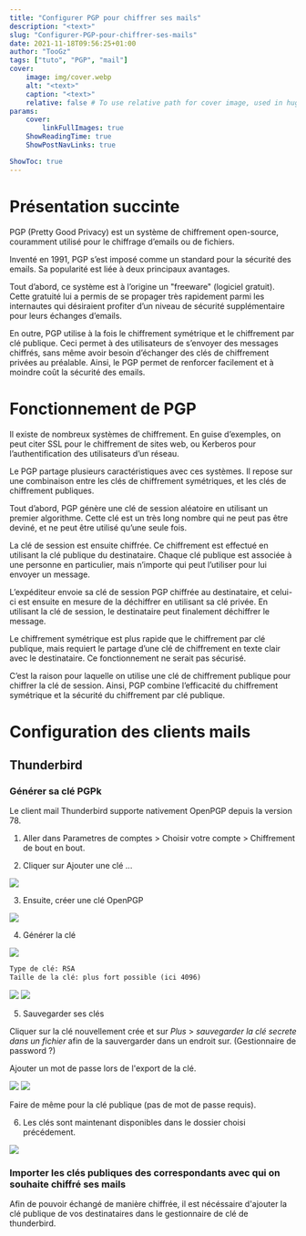 ```yaml
---
title: "Configurer PGP pour chiffrer ses mails"
description: "<text>"
slug: "Configurer-PGP-pour-chiffrer-ses-mails"
date: 2021-11-18T09:56:25+01:00
author: "TooGz"
tags: ["tuto", "PGP", "mail"]
cover:
    image: img/cover.webp
    alt: "<text>"
    caption: "<text>"
    relative: false # To use relative path for cover image, used in hugo Page-bundles
params:
    cover:
        linkFullImages: true
    ShowReadingTime: true
    ShowPostNavLinks: true

ShowToc: true
---
```


# Présentation succinte

PGP (Pretty Good Privacy) est un système de chiffrement open-source, couramment utilisé pour le chiffrage d’emails ou de fichiers.

Inventé en 1991, PGP s’est imposé comme un standard pour la sécurité des emails. Sa popularité est liée à deux principaux avantages.

Tout d’abord, ce système est à l’origine un  "freeware" (logiciel gratuit). Cette gratuité lui a permis de se propager très rapidement parmi les internautes qui désiraient profiter d’un niveau de sécurité supplémentaire pour leurs échanges d’emails.

En outre, PGP utilise à la fois le chiffrement symétrique et le chiffrement par clé publique. Ceci permet à des utilisateurs de s’envoyer des messages chiffrés, sans même avoir besoin d’échanger des clés de chiffrement privées au préalable. Ainsi, le PGP permet de renforcer facilement et à moindre coût la sécurité des emails.

# Fonctionnement de PGP

Il existe de nombreux systèmes de chiffrement. En guise d’exemples, on peut citer SSL pour le chiffrement de sites web, ou Kerberos pour l’authentification des utilisateurs d’un réseau.

Le PGP partage plusieurs caractéristiques avec ces systèmes. Il repose sur une combinaison entre les clés de chiffrement symétriques, et les clés de chiffrement publiques.

Tout d’abord, PGP génère une clé de session aléatoire en utilisant un premier algorithme. Cette clé est un très long nombre qui ne peut pas être deviné, et ne peut être utilisé qu’une seule fois.

La clé de session est ensuite chiffrée. Ce chiffrement est effectué en utilisant la clé publique du destinataire. Chaque clé publique est associée à une personne en particulier, mais n’importe qui peut l’utiliser pour lui envoyer un message.

L’expéditeur envoie sa clé de session PGP chiffrée au destinataire, et celui-ci est ensuite en mesure de la déchiffrer en utilisant sa clé privée. En utilisant la clé de session, le destinataire peut finalement déchiffrer le message.

Le chiffrement symétrique est plus rapide que le chiffrement par clé publique, mais requiert le partage d’une clé de chiffrement en texte clair avec le destinataire. Ce fonctionnement ne serait pas sécurisé.

C’est la raison pour laquelle on utilise une clé de chiffrement publique pour chiffrer la clé de session. Ainsi, PGP combine l’efficacité du chiffrement symétrique et la sécurité du chiffrement par clé publique.


# Configuration des clients mails

## Thunderbird

### Générer sa clé PGPk

Le client mail Thunderbird supporte nativement OpenPGP depuis la version 78.

1. Aller dans Parametres de comptes > Choisir votre compte > Chiffrement de bout en bout.


2. Cliquer sur Ajouter une clé ...

![](img/thunderbolt-configuration-pgp-0.png#center)


3. Ensuite, créer une clé OpenPGP

![](img/thunderbolt-configuration-pgp-1.png#center)


4. Générer la clé

![](img/thunderbolt-configuration-pgp-2.png#center)

``` txt
Type de clé: RSA
Taille de la clé: plus fort possible (ici 4096)
```


![](img/thunderbolt-configuration-pgp-3.png#center)
![](img/thunderbolt-configuration-pgp-4.png#center)

5. Sauvegarder ses clés

Cliquer sur la clé nouvellement crée et sur *Plus* > *sauvegarder la clé secrete dans un fichier* afin de la sauvergarder dans un endroit sur. (Gestionnaire de password ?)

Ajouter un mot de passe lors de l'export de la clé.

![](img/thunderbolt-configuration-pgp-6.png#center)
![](img/thunderbolt-configuration-pgp-7.png#center)

Faire de même pour la clé publique (pas de mot de passe requis).

6. Les clés sont maintenant disponibles dans le dossier choisi précédement.

![](img/thunderbolt-configuration-pgp-8.png#center)

### Importer les clés publiques des correspondants avec qui on souhaite chiffré ses mails

Afin de pouvoir échangé de manière chiffrée, il est nécéssaire d'ajouter la clé publique de vos destinataires dans le gestionnaire de clé de thunderbird.


